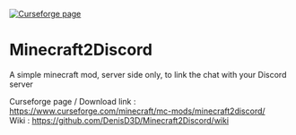 [![Curseforge page](https://cf.way2muchnoise.eu/title/325235_Download_now!.svg)](https://www.curseforge.com/minecraft/mc-mods/minecraft2discord)

# Minecraft2Discord
A simple minecraft mod, server side only, to link the chat with your Discord server

Curseforge page / Download link : https://www.curseforge.com/minecraft/mc-mods/minecraft2discord/  
Wiki : https://github.com/DenisD3D/Minecraft2Discord/wiki  
